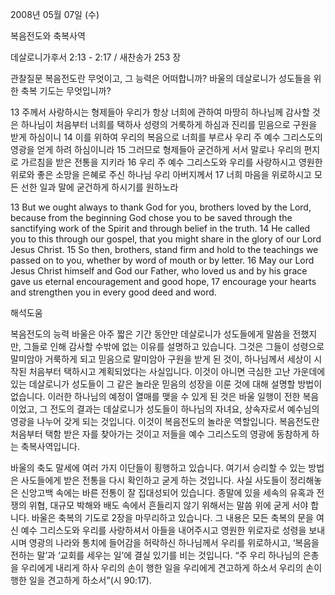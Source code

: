 2008년 05월 07일 (수)

복음전도와 축복사역



데살로니가후서 2:13 - 2:17 / 새찬송가 253 장


관찰질문
복음전도란 무엇이고, 그 능력은 어떠합니까? 
바울의 데살로니가 성도들을 위한 축복 기도는 무엇입니까? 

13 주께서 사랑하시는 형제들아 우리가 항상 너희에 관하여 마땅히 하나님께 감사할 것은 하나님이 처음부터 너희를 택하사 성령의 거룩하게 하심과 진리를 믿음으로 구원을 받게 하심이니 14 이를 위하여 우리의 복음으로 너희를 부르사 우리 주 예수 그리스도의 영광을 얻게 하려 하심이니라 15 그러므로 형제들아 굳건하게 서서 말로나 우리의 편지로 가르침을 받은 전통을 지키라 
16 우리 주 예수 그리스도와 우리를 사랑하시고 영원한 위로와 좋은 소망을 은혜로 주신 하나님 우리 아버지께서 17 너희 마음을 위로하시고 모든 선한 일과 말에 굳건하게 하시기를 원하노라 

13 But we ought always to thank God for you, brothers loved by the Lord, because from the beginning God chose you to be saved through the sanctifying work of the Spirit and through belief in the truth. 14 He called you to this through our gospel, that you might share in the glory of our Lord Jesus Christ. 15 So then, brothers, stand firm and hold to the teachings we passed on to you, whether by word of mouth or by letter. 
16 May our Lord Jesus Christ himself and God our Father, who loved us and by his grace gave us eternal encouragement and good hope, 
17 encourage your hearts and strengthen you in every good deed and word.

해석도움





복음전도의 능력  바울은 아주 짧은 기간 동안만 데살로니가 성도들에게 말씀을 전했지만, 그들로 인해 감사할 수밖에 없는 이유를 설명하고 있습니다. 그것은 그들이 성령으로 말미암아 거룩하게 되고 믿음으로 말미암아 구원을 받게 된 것이, 하나님께서 세상이 시작된 처음부터 택하시고 계획되었다는 사실입니다. 이것이 아니면 극심한 고난 가운데에 있는 데살로니가 성도들이 그 같은 놀라운 믿음의 성장을 이룬 것에 대해 설명할 방법이 없습니다. 이러한 하나님의 예정이 열매를 맺을 수 있게 된 것은 바울 일행이 전한 복음이었고, 그 전도의 결과는 데살로니가 성도들이 하나님의 자녀요, 상속자로서 예수님의 영광을 나누어 갖게 되는 것입니다. 이것이 복음전도의 놀라운 역할입니다. 복음전도란 처음부터 택함 받은 자를 찾아가는 것이고 저들을 예수 그리스도의 영광에 동참하게 하는 축복사역입니다.  

바울의 축도  말세에 여러 가지 이단들이 횡행하고 있습니다. 여기서 승리할 수 있는 방법은 사도들에게 받은 전통을 다시 확인하고 굳게 하는 것입니다. 사실 사도들이 정리해놓은 신앙고백 속에는 바른 전통이 잘 집대성되어 있습니다. 종말에 있을 세속의 유혹과 전쟁의 위협, 대규모 박해와 배도 속에서 흔들리지 않기 위해서는 말씀 위에 굳게 서야 합니다. 바울은 축복의 기도로 2장을 마무리하고 있습니다. 그 내용은 모든 축복의 문을 여신 예수 그리스도와 우리를 사랑하셔서 아들을 내어주시고 영원한 위로자로 성령을 보내시며 영광의 나라와 통치에 들어감을 허락하신 하나님께서 우리를 위로하시고, ‘복음을 전하는 말’과 ‘교회를 세우는 일’에 결실 있기를 비는 것입니다. “주 우리 하나님의 은총을 우리에게 내리게 하사 우리의 손이 행한 일을 우리에게 견고하게 하소서 우리의 손이 행한 일을 견고하게 하소서”(시 90:17).